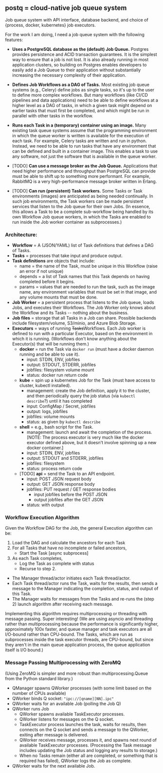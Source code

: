 ## postq = cloud-native job queue system

Job queue system with API interface, database backend, and choice of {process, docker, kubernetes} job executors.

For the work I am doing, I need a job queue system with the following features:

* **Uses a PostgreSQL database as the (default) Job Queue.** Postgres provides persistence and ACID transaction guarantees. It is the simplest way to ensure that a job is not lost. It is also already running in most application clusters, so building on Postgres enables developers to easily add a Job Queue to their application without substantially increasing the necessary complexity of their application.

* **Defines Job Workflows as a DAG of Tasks.** Most existing job queue systems (e.g., Celery) define jobs as single tasks, so it's up to the user to define more complex workflows. But many workflows (like CI/CD pipelines and data applications) need to be able to define workflows at a higher level as a DAG of tasks, in which a given task might depend on earlier tasks that must first be completed, and which might be run in parallel with other tasks in the workflow.

* **Runs each Task in a (temporary) container using an image.** Many existing task queue systems assume that the programming environment in which the queue worker is written is available for the execution of each task. For example, Celery tasks are written and run in python. Instead, we need to be able to run tasks that have any environment that can be defined and built in a container image. This enables a task to use any software, not just the software that is available in the queue worker.

* [TODO] **Can use a message broker as the Job Queue.** Applications that need higher performance and throughput than PostgreSQL can provide must be able to shift up to something more performant. For example, RabbitMQ is a very high-performance message broker written in Erlang.

* [TODO] **Can run (persistent) Task workers.** Some Tasks or Task environments (images) are anticipated as being needed continually. In such job environments, the Task workers can be made persistent services that listen to the Job queue for their own Jobs. (In essence, this allows a Task to be a complete sub-workflow being handled by its own Workflow Job queue workers, in which the Tasks are enabled to run inside the Job worker container as subprocesses.)

### Architecture:

* **Workflow** = A (JSON/YAML) list of Task definitions that defines a DAG of Tasks.
* **Tasks** = processes that take input and produce output. 
* **Task definitions** are objects that include:
    * name = the name of the Task, must be unique in this Workflow (raise an error if not unique)
    * depends = a list of Task names that this Task depends on having completed before it begins.
    * params = values that are needed to run the task, such as the image name, any environment variables that must be set in that image, and any volume mounts that must be done.
* **Job Worker** = a persistent process that listens to the Job queue, loads Jobs, and executes their Workflows. The Job Worker only knows about the Workflow and its Tasks -- nothing about the business.
* **Job files** = storage that all Tasks in a Job can share. Possible backends include filesystem/volume, S3/minio, and Azure Blob Storage.
* **Executors** = ways of running ~~Tasks~~Workflows. Each Job worker is defined to run with a particular Executor, based on the environment in which it is running. (Workflows don't know anything about the Executor(s) that will be running them.)
    * **docker** = run the Task via `docker run` (must have a docker daemon running and be able to use it). 
        * input: STDIN, ENV, jobfiles
        * output: STDOUT, STDERR, jobfiles
        * jobfiles: filesystem volume mount
        * status: docker run return code
    * **kube** = spin up a kubernetes Job for the Task (must have access to cluster, kubectl installed).
        * management: create the Job definition, apply it to the cluster, and then periodically query the job status (via `kubectl describe`?) until it has completed
        * input: ConfigMap / Secret, jobfiles
        * output: logs, jobfiles
        * jobfiles: volume mounts
        * status: as given by `kubectl describe`
    * **shell** = e.g., bash script for the Task. 
        * management: launch and await the completion of the process. [NOTE: The process executor is very much like the docker executor defined above, but it doesn't involve spinning up a new docker container.]
        * input: STDIN, ENV, jobfiles
        * output: STDOUT and STDERR, jobfiles
        * jobfiles: filesystem
        * status: process return code
    * [TODO] **api** = send the Task to an API endpoint.
        * input: POST JSON request body
        * output: GET JSON response body
        * jobfiles: PUT request / GET response bodies
            * input jobfiles before the POST JSON
            * output jobfiles after the GET JSON
        * status: with output

### Workflow Execution Algorithm

Given the Workflow DAG for the Job, the general Execution algorithm can be:

1. Load the DAG and calculate the ancestors for each Task
2. For all Tasks that have no incomplete or failed ancestors,
    * Start the Task [async subprocess]
3. As each Task completes,
    * Log the Task as complete with status
    * Recurse to step 2.

* The Manager thread/actor initiates each Task thread/actor.
* Each Task thread/actor runs the Task, waits for the results, then sends a message to the Manager indicating the completion, status, and output of this Task.
* The Manager waits for messages from the Tasks and re-runs the (step 2) launch algorithm after receiving each message.

Implementing this algorithm requires multiprocessing or threading with message passing. Super interesting! (We are using asyncio and threading rather than multiprocessing because the performance is significantly higher, approximately 100x faster, and queue manager and task executors are all I/O-bound rather than CPU-bound. The Tasks, which are run as subprocesses inside the task executor threads, are CPU-bound, but since they aren't in the main queue application process, the queue application itself is I/O bound.)

### Message Passing Multiprocessing with ZeroMQ

(Using ZeroMQ is simpler and more robust than multiprocessing.Queue from the Python standard library.)

* QManager spawns QWorker processes (with some limit based on the number of CPUs available)
* QWorker binds Q socket: `"ipc://[qname][NN].ipc"`
* QWorker waits for an available Job (polling the Job Q)
* QWorker runs Job
    * QWorker spawns available TaskExecutor processes. 
    * QWorker listens for messages on the Q socket.
    * TaskExecutor process launches the task, waits for results, then connects on the Q socket and sends a message to the QWorker, exiting after message is delivered.
    * QWorker receives message, processes it, and spawns next round of available TaskExecutor processes. (Processing the Task message includes updating the Job status and logging any results to storage.)
    * When no Tasks remain (either all are completed, or something that is required has failed), QWorker logs the Job as complete.
* QWorker waits for the next available Job.
